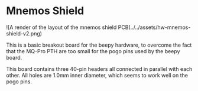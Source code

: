 # Mnemos Shield

![A render of the layout of the mnemos shield PCB(../../assets/hw-mnemos-shield-v2.png)

This is a basic breakout board for the beepy hardware, to overcome the fact that the MQ-Pro PTH are too small for the pogo pins used by the beepy board.

This board contains three 40-pin headers all connected in parallel with each other. All holes are 1.0mm inner diameter, which seems to work well on the pogo pins.
